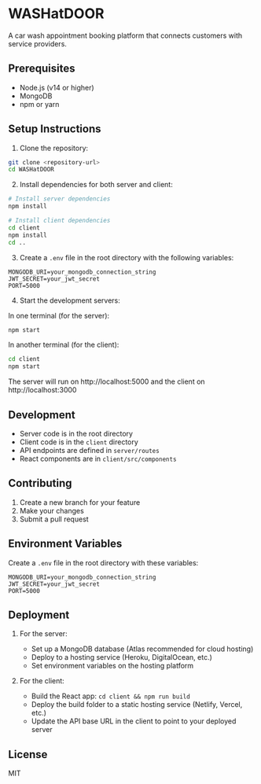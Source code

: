 # WASHatDOOR

A car wash appointment booking platform that connects customers with service providers.

## Prerequisites

- Node.js (v14 or higher)
- MongoDB
- npm or yarn

## Setup Instructions

1. Clone the repository:
```bash
git clone <repository-url>
cd WASHatDOOR
```

2. Install dependencies for both server and client:
```bash
# Install server dependencies
npm install

# Install client dependencies
cd client
npm install
cd ..
```

3. Create a `.env` file in the root directory with the following variables:
```
MONGODB_URI=your_mongodb_connection_string
JWT_SECRET=your_jwt_secret
PORT=5000
```

4. Start the development servers:

In one terminal (for the server):
```bash
npm start
```

In another terminal (for the client):
```bash
cd client
npm start
```

The server will run on http://localhost:5000 and the client on http://localhost:3000

## Development

- Server code is in the root directory
- Client code is in the `client` directory
- API endpoints are defined in `server/routes`
- React components are in `client/src/components`

## Contributing

1. Create a new branch for your feature
2. Make your changes
3. Submit a pull request

## Environment Variables

Create a `.env` file in the root directory with these variables:

```
MONGODB_URI=your_mongodb_connection_string
JWT_SECRET=your_jwt_secret
PORT=5000
```

## Deployment

1. For the server:
   - Set up a MongoDB database (Atlas recommended for cloud hosting)
   - Deploy to a hosting service (Heroku, DigitalOcean, etc.)
   - Set environment variables on the hosting platform

2. For the client:
   - Build the React app: `cd client && npm run build`
   - Deploy the build folder to a static hosting service (Netlify, Vercel, etc.)
   - Update the API base URL in the client to point to your deployed server

## License

MIT 